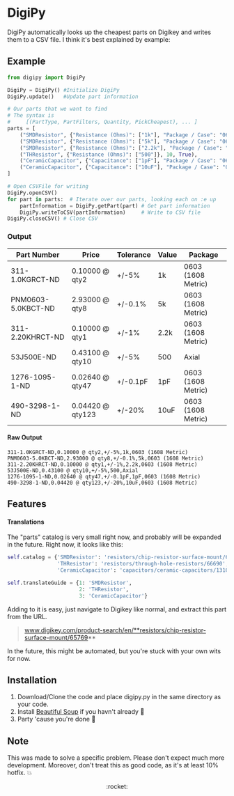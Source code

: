 # DigiPy
DigiPy automatically looks up the cheapest parts on Digikey and writes them to
a CSV file. I think it's best explained by example:

## Example
```python
from digipy import DigiPy

DigiPy = DigiPy() #Initialize DigiPy
DigiPy.update()   #Update part information

# Our parts that we want to find
# The syntax is
#     [(PartType, PartFilters, Quantity, PickCheapest), ... ]
parts = [
    ("SMDResistor", {"Resistance (Ohms)": ["1k"], "Package / Case": "0603 (1608 Metric)"}, 2, True),
    ("SMDResistor", {"Resistance (Ohms)": ["5k"], "Package / Case": "0603 (1608 Metric)"}, 8, True),
    ("SMDResistor", {"Resistance (Ohms)": ["2.2k"], "Package / Case": "0603 (1608 Metric)"}, 1, True),
    ("THResistor", {"Resistance (Ohms)": ["500"]}, 10, True),
    ("CeramicCapacitor", {"Capacitance": ["1pF"], "Package / Case": "0603 (1608 Metric)"}, 47, True),
    ("CeramicCapacitor", {"Capacitance": ["10uF"], "Package / Case": "0603 (1608 Metric)"}, 123, True)
]

# Open CSVFile for writing
DigiPy.openCSV()
for part in parts:  # Iterate over our parts, looking each on :e up
    partInformation = DigiPy.getPart(part) # Get part information
    DigiPy.writeToCSV(partInformation)     # Write to CSV file
DigiPy.closeCSV() # Close CSV
```
### Output
| Part Number        |       Price      |Tolerance |Value | Package            |
|--------------------|------------------|----------|------|--------------------|
| 311-1.0KGRCT-ND    | 0.10000 @ qty2   | +/-5%    | 1k   | 0603 (1608 Metric) |
| PNM0603-5.0KBCT-ND | 2.93000 @ qty8   | +/-0.1%  | 5k   | 0603 (1608 Metric) |
| 311-2.20KHRCT-ND   | 0.10000 @ qty1   | +/-1%    | 2.2k | 0603 (1608 Metric) |
| 53J500E-ND         | 0.43100 @ qty10  | +/-5%    | 500  | Axial              |
| 1276-1095-1-ND     | 0.02640 @ qty47  | +/-0.1pF | 1pF  | 0603 (1608 Metric) |
| 490-3298-1-ND      | 0.04420 @ qty123 | +/-20%   | 10uF | 0603 (1608 Metric) |
#### Raw Output
```
311-1.0KGRCT-ND,0.10000 @ qty2,+/-5%,1k,0603 (1608 Metric)
PNM0603-5.0KBCT-ND,2.93000 @ qty8,+/-0.1%,5k,0603 (1608 Metric)
311-2.20KHRCT-ND,0.10000 @ qty1,+/-1%,2.2k,0603 (1608 Metric)
53J500E-ND,0.43100 @ qty10,+/-5%,500,Axial
1276-1095-1-ND,0.02640 @ qty47,+/-0.1pF,1pF,0603 (1608 Metric)
490-3298-1-ND,0.04420 @ qty123,+/-20%,10uF,0603 (1608 Metric)
```
## Features
#### Translations
The "parts" catalog is very small right now, and probably will be expanded in
the future. Right now, it looks like this:

```python
self.catalog = {'SMDResistor': 'resistors/chip-resistor-surface-mount/65769',
                'THResistor': 'resistors/through-hole-resistors/66690',
                'CeramicCapacitor': 'capacitors/ceramic-capacitors/131083'}

self.translateGuide = {1: 'SMDResistor',
                       2: 'THResistor',
                       3: 'CeramicCapacitor'}
```

Adding to it is easy, just navigate to Digikey like normal, and extract this part from the URL.

> www.digikey.com/product-search/en/**resistors/chip-resistor-surface-mount/65769**

In the future, this might be automated, but you're stuck with your own wits for now.

## Installation

1. Download/Clone the code and place digipy.py in the same directory as your code.
2. Install [Beautiful Soup](https://www.crummy.com/software/BeautifulSoup/bs4/doc/#installing-beautiful-soup) if you havn't already :stew:
3. Party 'cause you're done :tada:

## Note

This was made to solve a specific problem. Please don't expect much more development.
Moreover, don't treat this as good code, as it's at least 10% hotfix. :collision:

<center>:rocket:</center>
